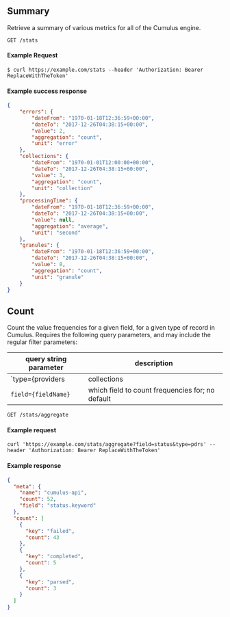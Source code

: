 ## Summary

Retrieve a summary of various metrics for all of the Cumulus engine.

```endpoint
GET /stats
```

#### Example Request

```curl
$ curl https://example.com/stats --header 'Authorization: Bearer ReplaceWithTheToken'
```

#### Example success response

```json
{
    "errors": {
        "dateFrom": "1970-01-18T12:36:59+00:00",
        "dateTo": "2017-12-26T04:38:15+00:00",
        "value": 2,
        "aggregation": "count",
        "unit": "error"
    },
    "collections": {
        "dateFrom": "1970-01-01T12:00:00+00:00",
        "dateTo": "2017-12-26T04:38:15+00:00",
        "value": 3,
        "aggregation": "count",
        "unit": "collection"
    },
    "processingTime": {
        "dateFrom": "1970-01-18T12:36:59+00:00",
        "dateTo": "2017-12-26T04:38:15+00:00",
        "value": null,
        "aggregation": "average",
        "unit": "second"
    },
    "granules": {
        "dateFrom": "1970-01-18T12:36:59+00:00",
        "dateTo": "2017-12-26T04:38:15+00:00",
        "value": 8,
        "aggregation": "count",
        "unit": "granule"
    }
}
```

## Count

Count the value frequencies for a given field, for a given type of record in Cumulus. Requires the following query parameters, and may include the regular filter parameters:

| query string parameter | description |
| --- | --- |
| `type={providers|collections|granules|pdrs|logs}` | type of Cumulus record to query |
| `field={fieldName}` | which field to count frequencies for; no default |

```endpoint
GET /stats/aggregate
```

#### Example request

```curl
curl 'https://example.com/stats/aggregate?field=status&type=pdrs' --header 'Authorization: Bearer ReplaceWithTheToken'
```

#### Example response

```json
{
  "meta": {
    "name": "cumulus-api",
    "count": 52,
    "field": "status.keyword"
  },
  "count": [
    {
      "key": "failed",
      "count": 43
    },
    {
      "key": "completed",
      "count": 5
    },
    {
      "key": "parsed",
      "count": 3
    }
  ]
}
```